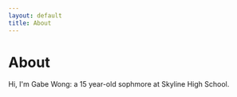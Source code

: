 ```yaml
---
layout: default
title: About
---
```

# About

Hi, I'm Gabe Wong: a 15 year-old sophmore at Skyline High School.